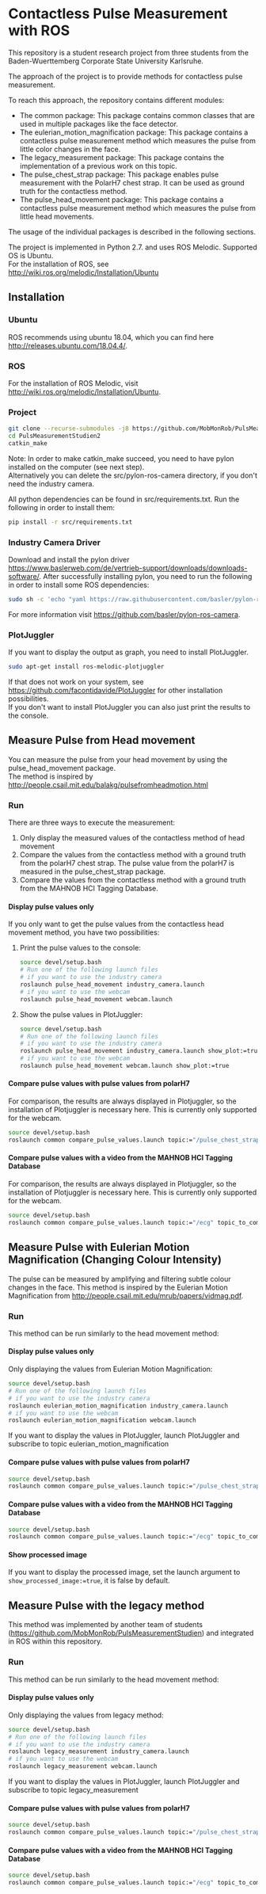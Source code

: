 # Contactless Pulse Measurement with ROS
This repository is a student research project from three students from the Baden-Wuerttemberg Corporate State University Karlsruhe.

The approach of the project is to provide methods for contactless pulse measurement.

To reach this approach, the repository contains different modules:
* The common package: This package contains common classes that are used in multiple packages like the face detector.
* The eulerian_motion_magnification package: This package contains a contactless pulse measurement method which measures the pulse from little color changes in the face. 
* The legacy_measurement package: This package contains the implementation of a previous work on this topic. 
* The pulse_chest_strap package: This package enables pulse measurement with the PolarH7 chest strap. It can be used as ground truth for the contactless method.
* The pulse_head_movement package: This package contains a contactless pulse measurement method which measures the pulse from little head movements.

The usage of the individual packages is described in the following sections.

The project is implemented in Python 2.7. and uses ROS Melodic. Supported OS is Ubuntu.<br/>
For the installation of ROS, see http://wiki.ros.org/melodic/Installation/Ubuntu

## Installation
### Ubuntu
ROS recommends using ubuntu 18.04, which you can find here http://releases.ubuntu.com/18.04.4/.

### ROS
For the installation of ROS Melodic, visit http://wiki.ros.org/melodic/Installation/Ubuntu.

### Project
```sh
git clone --recurse-submodules -j8 https://github.com/MobMonRob/PulsMeasurementStudien2.git
cd PulsMeasurementStudien2
catkin_make
```
Note: In order to make catkin_make succeed, you need to have pylon installed on the computer (see next step).  
Alternatively you can delete the src/pylon-ros-camera directory, if you don't need the industry camera.

All python dependencies can be found in src/requirements.txt. Run the following in order to install them:
```sh
pip install -r src/requirements.txt
```

### Industry Camera Driver
Download and install the pylon driver https://www.baslerweb.com/de/vertrieb-support/downloads/downloads-software/.
After successfully installing pylon, you need to run the following in order to install some ROS dependencies:

```sh
sudo sh -c 'echo "yaml https://raw.githubusercontent.com/basler/pylon-ros-camera/master/pylon_camera/rosdep/pylon_sdk.yaml" > /etc/ros/rosdep/sources.list.d/30-pylon_camera.list' && rosdep update && sudo rosdep install --from-paths . --ignore-src --rosdistro=$ROS_DISTRO -y
```
For more information visit https://github.com/basler/pylon-ros-camera.

### PlotJuggler
If you want to display the output as graph, you need to install PlotJuggler.
```sh
sudo apt-get install ros-melodic-plotjuggler
```
If that does not work on your system, see https://github.com/facontidavide/PlotJuggler for other installation possibilities.  
If you don't want  to install PlotJuggler you can also just print the results to the console.

## Measure Pulse from Head movement

You can measure the pulse from your head movement by using the pulse_head_movement package.<br/>
The method is inspired by http://people.csail.mit.edu/balakg/pulsefromheadmotion.html

### Run
There are three ways to execute the measurement:
1. Only display the measured values of the contactless method of head movement
2. Compare the values from the contactless method with a ground truth from the polarH7 chest strap. 
The pulse value from the polarH7 is measured in the pulse_chest_strap package.
3. Compare the values from the contactless method with a ground truth from the MAHNOB HCI Tagging Database.

#### Display pulse values only 
If you only want to get the pulse values from the contactless head movement method, you have two possibilities:
1. Print the pulse values to the console:
    ```sh
    source devel/setup.bash
    # Run one of the following launch files
    # if you want to use the industry camera
    roslaunch pulse_head_movement industry_camera.launch
    # if you want to use the webcam
    roslaunch pulse_head_movement webcam.launch
    ```
2. Show the pulse values in PlotJuggler:
    ```sh
    source devel/setup.bash
    # Run one of the following launch files
    # if you want to use the industry camera 
    roslaunch pulse_head_movement industry_camera.launch show_plot:=true
    # if you want to use the webcam
    roslaunch pulse_head_movement webcam.launch show_plot:=true
    ```
#### Compare pulse values with pulse values from polarH7
For comparison, the results are always displayed in Plotjuggler, so the installation of Plotjuggler is necessary here. This is currently only supported for the webcam.
```sh
source devel/setup.bash
roslaunch common compare_pulse_values.launch topic:="/pulse_chest_strap" topic_to_compare:="/pulse_head_movement"
```
#### Compare pulse values with a video from the MAHNOB HCI Tagging Database
For comparison, the results are always displayed in Plotjuggler, so the installation of Plotjuggler is necessary here. This is currently only supported for the webcam.
```sh
source devel/setup.bash
roslaunch common compare_pulse_values.launch topic:="/ecg" topic_to_compare:="/pulse_head_movement" video_file:="<path_to_video_file>" bdf_file="<path_to_bdf_file>"
```

## Measure Pulse with Eulerian Motion Magnification (Changing Colour Intensity)

The pulse can be measured by amplifying and filtering subtle colour changes in the face. This method is inspired by the Eulerian Motion Magnification from http://people.csail.mit.edu/mrub/papers/vidmag.pdf.

### Run
This method can be run similarly to the head movement method:

#### Display pulse values only 
Only displaying the values from Eulerian Motion Magnification:
```sh
source devel/setup.bash
# Run one of the following launch files
# if you want to use the industry camera
roslaunch eulerian_motion_magnification industry_camera.launch
# if you want to use the webcam
roslaunch eulerian_motion_magnification webcam.launch
```
If you want to display the values in PlotJuggler, launch PlotJuggler and subscribe to topic eulerian_motion_magnification

#### Compare pulse values with pulse values from polarH7
```sh
source devel/setup.bash
roslaunch common compare_pulse_values.launch topic:="/pulse_chest_strap" topic_to_compare:="/eulerian_motion_magnification"
```

#### Compare pulse values with a video from the MAHNOB HCI Tagging Database
```sh
source devel/setup.bash
roslaunch common compare_pulse_values.launch topic:="/ecg" topic_to_compare:="/eulerian_motion_magnification" video_file:="<path_to_video_file>" bdf_file="<path_to_bdf_file>"
```

#### Show processed image
If you want to display the processed image, set the launch argument to ```show_processed_image:=true```, it is false by default.

## Measure Pulse with the legacy method

This method was implemented by another team of students (https://github.com/MobMonRob/PulsMeasurementStudien) and integrated in ROS within this repository.

### Run
This method can be run similarly to the head movement method:

#### Display pulse values only 
Only displaying the values from legacy method:
```sh
source devel/setup.bash
# Run one of the following launch files
# if you want to use the industry camera
roslaunch legacy_measurement industry_camera.launch
# if you want to use the webcam
roslaunch legacy_measurement webcam.launch
```
If you want to display the values in PlotJuggler, launch PlotJuggler and subscribe to topic legacy_measurement

#### Compare pulse values with pulse values from polarH7
```sh
source devel/setup.bash
roslaunch common compare_pulse_values.launch topic:="/pulse_chest_strap" topic_to_compare:="/legacy_measurement"
```

#### Compare pulse values with a video from the MAHNOB HCI Tagging Database
```sh
source devel/setup.bash
roslaunch common compare_pulse_values.launch topic:="/ecg" topic_to_compare:="/legacy_measurement" video_file:="<path_to_video_file>" bdf_file="<path_to_bdf_file>"
```
